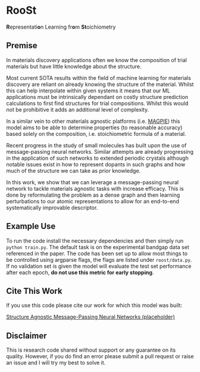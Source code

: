 # RooSt

**R**epresentati**o**n Learning fr**o**m **St**oichiometry

## Premise

In materials discovery applications often we know the composition of trial materials but have little knowledge about the structure.

Most current SOTA results within the field of machine learning for materials discovery are reliant on already knowing the structure of the material. Whilst this can help interpolate within given systems it means that our ML applications must be intrinsically dependant on costly structure prediction calculations to first find structures for trial compositions. Whilst this would not be prohibitive it adds an additional level of complexity.

In a similar vein to other materials agnostic platforms (i.e. [MAGPIE](http://oqmd.org/static/analytics/magpie/doc)) this model aims to be able to determine properties (to reasonable accuracy) based solely on the composition, i.e. stoichiometric formula of a material.

Recent progress in the study of small molecules has built upon the use of message-passing neural networks. Similar attempts are already progressing in the application of such networks to extended periodic crystals although notable issues exist in how to represent dopants in such graphs and how much of the structure we can take as prior knowledge.

In this work, we show that we can leverage a message-passing neural network to tackle materials agnostic tasks with increase efficacy. This is done by reformulating the problem as a dense graph and then learning perturbations to our atomic representations to allow for an end-to-end systematically improvable descriptor. 

## Example Use

To run the code install the necessary dependencies and then simply run `python train.py`. The default task is on the experimental bandgap data set referenced in the paper. The code has been set up to allow most things to be controlled using argparse flags, the flags are listed under `roost/data.py`. If no validation set is given the model will evaluate the test set performance after each epoch, **do not use this metric for early stopping**.

## Cite This Work

If you use this code please cite our work for which this model was built:

[Structure Agnostic Message-Passing Neural Networks (placeholder)](http://www.tcm.phy.cam.ac.uk/profiles/reag2/)

## Disclaimer

This is research code shared without support or any guarantee on its quality. However, if you do find an error please submit a pull request or raise an issue and I will try my best to solve it.

